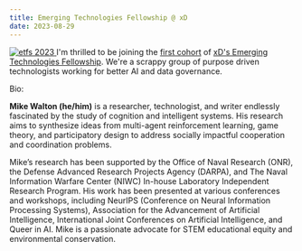 ```yaml
---
title: Emerging Technologies Fellowship @ xD
date: 2023-08-29
---
```

[![etfs 2023](https://www.xd.gov/assets/img/news/announcing-the-2023-xd-emerging-technology-fellows.jpg)
](https://www.xd.gov/news/announcing-2023-xd-emerging-technology-fellows/)
I'm thrilled to be joining the [first cohort](https://www.xd.gov/news/announcing-2023-xd-emerging-technology-fellows/) of [xD's Emerging Technologies Fellowship](https://www.xd.gov/). We're a scrappy group of purpose driven technologists working for better AI and data governance.

Bio:

__Mike Walton (he/him)__ is a researcher, technologist, and writer endlessly fascinated by the study of cognition and intelligent systems. His research aims to synthesize ideas from multi-agent reinforcement learning, game theory, and participatory design to address socially impactful cooperation and coordination problems.

Mike’s research has been supported by the Office of Naval Research (ONR), the Defense Advanced Research Projects Agency (DARPA), and The Naval Information Warfare Center (NIWC) In-house Laboratory Independent Research Program. His work has been presented at various conferences and workshops, including NeurIPS (Conference on Neural Information Processing Systems), Association for the Advancement of Artificial Intelligence, International Joint Conferences on Artificial Intelligence, and Queer in AI. Mike is a passionate advocate for STEM educational equity and environmental conservation.